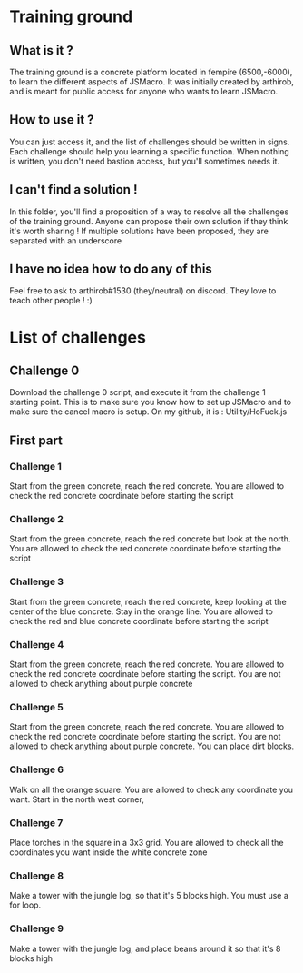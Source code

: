 # Training ground
## What is it ?
The training ground is a concrete platform located in fempire (6500,-6000), to learn the different aspects of JSMacro. It was initially created by arthirob, and is meant for public access for anyone who wants to learn JSMacro.

## How to use it ?
You can just access it, and the list of challenges should be written in signs. Each challenge should help you learning a specific function. When nothing is written, you don't need bastion access, but you'll sometimes needs it.

## I can't find a solution !
In this folder, you'll find a proposition of a way to resolve all the challenges of the training ground. Anyone can propose their own solution if they think it's worth sharing ! If multiple solutions have been proposed, they are separated with an underscore

## I have no idea how to do any of this
Feel free to ask to arthirob#1530 (they/neutral) on discord. They love to teach other people ! :)

# List of challenges
## Challenge 0
Download the challenge 0 script, and execute it from the challenge 1 starting point. This is to make sure you know how to set up JSMacro and to make sure the cancel macro is setup. On my github, it is : Utility/HoFuck.js 

## First part
### Challenge 1 
Start from the green concrete, reach the red concrete. You are allowed to check the red concrete coordinate before starting the script

### Challenge 2
Start from the green concrete, reach the red concrete but look at the north. You are allowed to check the red concrete coordinate before starting the script

### Challenge 3
Start from the green concrete, reach the red concrete, keep looking at the center of the blue concrete. Stay in the orange line. You are allowed to check the red and blue concrete coordinate before starting the script

### Challenge 4
Start from the green concrete, reach the red concrete. You are allowed to check the red concrete coordinate before starting the script. You are not allowed to check anything about purple concrete

### Challenge 5
Start from the green concrete, reach the red concrete. You are allowed to check the red concrete coordinate before starting the script. You are not allowed to check anything about purple concrete. You can place dirt blocks. 

### Challenge 6
Walk on all the orange square. You are allowed to check any coordinate you want. Start in the north west corner,

### Challenge 7
Place torches in the square in a 3x3 grid. You are allowed to check all the coordinates you want inside the white concrete zone

### Challenge 8
Make a tower with the jungle log, so that it's 5 blocks high. You must use a for loop.

### Challenge 9
Make a tower with the jungle log, and place beans around it so that it's 8 blocks high

